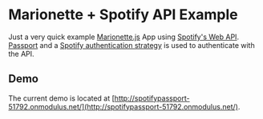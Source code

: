 # Marionette + Spotify API Example
Just a very quick example [Marionette.js](http://marionettejs.com/) App using [Spotify's Web API](https://developer.spotify.com/web-api/). [Passport](http://passportjs.org/) and a [Spotify authentication strategy](https://github.com/jmperez/passport-spotify) is used to authenticate with the API.

## Demo
The current demo is located at [http://spotifypassport-51792.onmodulus.net/](http://spotifypassport-51792.onmodulus.net/).